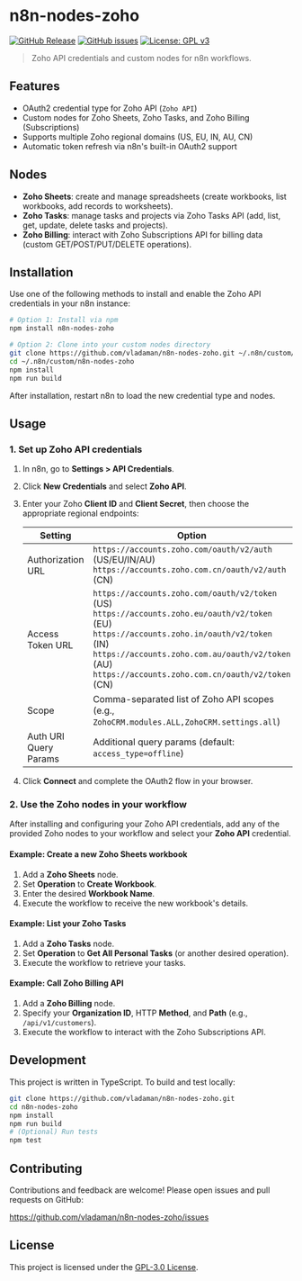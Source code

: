 # n8n-nodes-zoho

[![GitHub Release](https://img.shields.io/github/v/release/vladaman/n8n-nodes-zoho)](https://github.com/vladaman/n8n-nodes-zoho/releases)
[![GitHub issues](https://img.shields.io/github/issues/vladaman/n8n-nodes-zoho)](https://github.com/vladaman/n8n-nodes-zoho/issues)
[![License: GPL v3](https://img.shields.io/badge/License-GPL%20v3-blue.svg)](https://opensource.org/licenses/GPL-3.0)

> Zoho API credentials and custom nodes for n8n workflows.

## Features

- OAuth2 credential type for Zoho API (`Zoho API`)
- Custom nodes for Zoho Sheets, Zoho Tasks, and Zoho Billing (Subscriptions)
- Supports multiple Zoho regional domains (US, EU, IN, AU, CN)
- Automatic token refresh via n8n's built-in OAuth2 support

## Nodes

- **Zoho Sheets**: create and manage spreadsheets (create workbooks, list workbooks, add records to worksheets).
- **Zoho Tasks**: manage tasks and projects via Zoho Tasks API (add, list, get, update, delete tasks and projects).
- **Zoho Billing**: interact with Zoho Subscriptions API for billing data (custom GET/POST/PUT/DELETE operations).

## Installation

Use one of the following methods to install and enable the Zoho API credentials in your n8n instance:

```bash
# Option 1: Install via npm
npm install n8n-nodes-zoho

# Option 2: Clone into your custom nodes directory
git clone https://github.com/vladaman/n8n-nodes-zoho.git ~/.n8n/custom/n8n-nodes-zoho
cd ~/.n8n/custom/n8n-nodes-zoho
npm install
npm run build
```

After installation, restart n8n to load the new credential type and nodes.

## Usage

### 1. Set up Zoho API credentials

1. In n8n, go to **Settings > API Credentials**.
2. Click **New Credentials** and select **Zoho API**.
3. Enter your Zoho **Client ID** and **Client Secret**, then choose the appropriate regional endpoints:

   | Setting               | Option                                      |
   | --------------------- | ------------------------------------------- |
   | Authorization URL     | `https://accounts.zoho.com/oauth/v2/auth` (US/EU/IN/AU)<br>`https://accounts.zoho.com.cn/oauth/v2/auth` (CN) |
   | Access Token URL      | `https://accounts.zoho.com/oauth/v2/token` (US)<br>`https://accounts.zoho.eu/oauth/v2/token` (EU)<br>`https://accounts.zoho.in/oauth/v2/token` (IN)<br>`https://accounts.zoho.com.au/oauth/v2/token` (AU)<br>`https://accounts.zoho.com.cn/oauth/v2/token` (CN) |
   | Scope                 | Comma-separated list of Zoho API scopes (e.g., `ZohoCRM.modules.ALL,ZohoCRM.settings.all`) |
   | Auth URI Query Params | Additional query params (default: `access_type=offline`) |

4. Click **Connect** and complete the OAuth2 flow in your browser.

### 2. Use the Zoho nodes in your workflow

After installing and configuring your Zoho API credentials, add any of the provided Zoho nodes to your workflow and select your **Zoho API** credential.

#### Example: Create a new Zoho Sheets workbook

1. Add a **Zoho Sheets** node.
2. Set **Operation** to **Create Workbook**.
3. Enter the desired **Workbook Name**.
4. Execute the workflow to receive the new workbook's details.

#### Example: List your Zoho Tasks

1. Add a **Zoho Tasks** node.
2. Set **Operation** to **Get All Personal Tasks** (or another desired operation).
3. Execute the workflow to retrieve your tasks.

#### Example: Call Zoho Billing API

1. Add a **Zoho Billing** node.
2. Specify your **Organization ID**, HTTP **Method**, and **Path** (e.g., `/api/v1/customers`).
3. Execute the workflow to interact with the Zoho Subscriptions API.

## Development

This project is written in TypeScript. To build and test locally:

```bash
git clone https://github.com/vladaman/n8n-nodes-zoho.git
cd n8n-nodes-zoho
npm install
npm run build
# (Optional) Run tests
npm test
```

## Contributing

Contributions and feedback are welcome! Please open issues and pull requests on GitHub:

https://github.com/vladaman/n8n-nodes-zoho/issues

## License

This project is licensed under the [GPL-3.0 License](https://opensource.org/licenses/GPL-3.0).